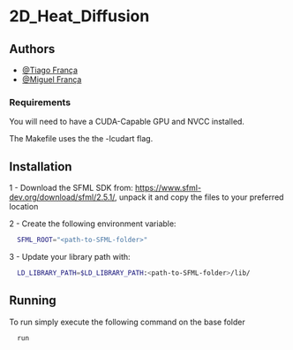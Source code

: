 # 2D_Heat_Diffusion

## Authors

- [@Tiago França](https://github.com/TaigoFr)
- [@Miguel França](https://github.com/miguelfranca)

### Requirements
You will need to have a CUDA-Capable GPU and NVCC installed. 

The Makefile uses the the -lcudart flag.

## Installation
1 - Download the SFML SDK from: https://www.sfml-dev.org/download/sfml/2.5.1/,
unpack it and copy the files to your preferred location

2 - Create the following environment variable:

```bash
  SFML_ROOT="<path-to-SFML-folder>"
```

3 - Update your library path with:

```bash
  LD_LIBRARY_PATH=$LD_LIBRARY_PATH:<path-to-SFML-folder>/lib/
```

## Running

To run simply execute the following command on the base folder

```bash
  run
```